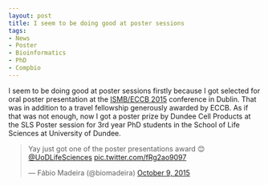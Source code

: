 ```yaml
---
layout: post
title: I seem to be doing good at poster sessions
tags:
- News
- Poster
- Bioinformatics
- PhD
- Compbio
---
```



I seem to be doing good at poster sessions firstly because I got selected for oral poster presentation at the [ISMB/ECCB 2015](https://www.iscb.org/ismbeccb2015) conference in Dublin. That was in addition to a travel fellowship generously awarded by ECCB. As if that was not enough, now I got a poster prize by Dundee Cell Products at the SLS Poster session for 3rd year PhD students in the School of Life Sciences at University of Dundee. 


<blockquote class="twitter-tweet tw-align-center" lang="en"><p lang="en" dir="ltr">Yay just got one of the poster presentations award 😊<a href="https://twitter.com/UoDLifeSciences">@UoDLifeSciences</a> <a href="http://t.co/fRg2ao9097">pic.twitter.com/fRg2ao9097</a></p>&mdash; Fábio Madeira (@biomadeira) <a href="https://twitter.com/biomadeira/status/652467796308307968">October 9, 2015</a></blockquote>
<script async src="//platform.twitter.com/widgets.js" charset="utf-8"></script>
